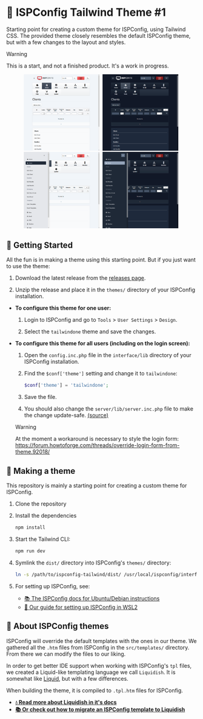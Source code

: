 # 🎨 ISPConfig Tailwind Theme #1

Starting point for creating a custom theme for ISPConfig, using Tailwind CSS. The provided theme closely resembles the default ISPConfig theme, but with a few changes to the layout and styles.

> [!WARNING]
> This is a start, and not a finished product. It's a work in progress.

<div align="center">

[<img src="./docs/screenshot-1-light.png" alt="Screenshot of the theme in light mode"  width="200" />](./docs/screenshot-1-light.png)&nbsp;
[<img src="./docs/screenshot-1-dark.png" alt="Screenshot of the theme in dark mode"  width="200" />](./docs/screenshot-1-dark.png)&nbsp;<br>
[<img src="./docs/screenshot-2-light.png" alt="Screenshot of the theme in light mode"  width="200" />](./docs/screenshot-2-light.png)&nbsp;
[<img src="./docs/screenshot-2-dark.png" alt="Screenshot of the theme in dark mode"  width="200" />](./docs/screenshot-2-dark.png)&nbsp;

</div>

## 🚀 Getting Started

All the fun is in making a theme using this starting point. But if you just want to use the theme:

1. Download the latest release from the [releases page](https://github.com/luttje/ispconfig-tailwind-theme/releases).

2. Unzip the release and place it in the `themes/` directory of your ISPConfig installation.

* **To configure this theme for one user:**

    1. Login to ISPConfig and go to `Tools` > `User Settings` > `Design`.

    2. Select the `tailwindone` theme and save the changes.

* **To configure this theme for all users (including on the login screen):**

    1. Open the `config.inc.php` file in the `interface/lib` directory of your ISPConfig installation.

    2. Find the `$conf['theme']` setting and change it to `tailwindone`:

        ```php
        $conf['theme'] = 'tailwindone';
        ```

    3. Save the file.

    4. You should also change the `server/lib/server.inc.php` file to make the change update-safe. [(source)](https://forum.howtoforge.com/threads/themes-for-ispconfig.91148/#post-449548)

    > [!WARNING]
    > At the moment a workaround is necessary to style the login form:
    > https://forum.howtoforge.com/threads/override-login-form-from-theme.92018/

## 🔨 Making a theme

This repository is mainly a starting point for creating a custom theme for ISPConfig.

1. Clone the repository

2. Install the dependencies

    ```bash
    npm install
    ```

3. Start the Tailwind CLI:

    ```bash
    npm run dev
    ```

4. Symlink the `dist/` directory into ISPConfig's `themes/` directory:

    ```bash
    ln -s /path/to/ispconfig-tailwind/dist/ /usr/local/ispconfig/interface/web/themes/tailwindone
    ```

5. For setting up ISPConfig, see:

    - [📚 The ISPConfig docs for Ubuntu/Debian instructions](https://www.ispconfig.org/documentation/)
    - [🤖 Our guide for setting up ISPConfig in WSL2](./docs/ispconfig-on-wsl-windows.md)

## 🔎 About ISPConfig themes

ISPConfig will override the default templates with the ones in our theme. We gathered all the `.htm` files from ISPConfig in the `src/templates/` directory. From there we can modify the files to our liking.

In order to get better IDE support when working with ISPConfig's `tpl` files, we created a Liquid-like templating language we call `Liquidish`. It is somewhat like [Liquid](https://shopify.github.io/liquid/), but with a few differences.

When building the theme, it is compiled to `.tpl.htm` files for ISPConfig.

- **[💧 Read more about Liquidish in it's docs](https://github.com/luttje/liquidish)**
- **[📚 Or check out how to migrate an ISPConfig template to Liquidish](./docs/migrate-ispconfig-tpl-to-liquidish.md)**
